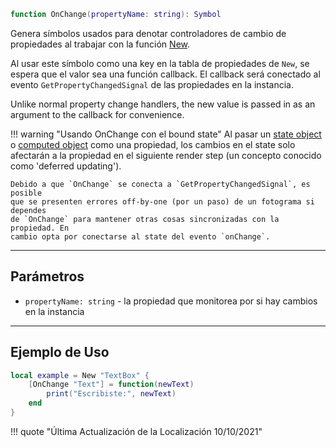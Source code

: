 ```Lua
function OnChange(propertyName: string): Symbol
```

Genera símbolos usados para denotar controladores de cambio de propiedades al trabajar 
con la función [New](../new).

Al usar este símbolo como una key en la tabla de propiedades de `New`, se espera 
que el valor sea una función callback. El callback será conectado al evento 
`GetPropertyChangedSignal` de las propiedades en la instancia.

Unlike normal property change handlers, the new value is passed in as an
argument to the callback for convenience.

!!! warning "Usando OnChange con el bound state"
	Al pasar un [state object](../state) o [computed object](../computed) como 
	una propiedad, los cambios en el state solo afectarán a la propiedad en el siguiente 
	render step (un concepto conocido como 'deferred updating').

	Debido a que `OnChange` se conecta a `GetPropertyChangedSignal`, es posible 
	que se presenten errores off-by-one (por un paso) de un fotograma si dependes 
	de `OnChange` para mantener otras cosas sincronizadas con la propiedad. En 
	cambio opta por conectarse al state del evento `onChange`.

-----

## Parámetros

- `propertyName: string` - la propiedad que monitorea por si hay cambios en la instancia

-----

## Ejemplo de Uso

```Lua
local example = New "TextBox" {
	[OnChange "Text"] = function(newText)
		print("Escribiste:", newText)
	end
}
```

!!! quote "Última Actualización de la Localización 10/10/2021"
